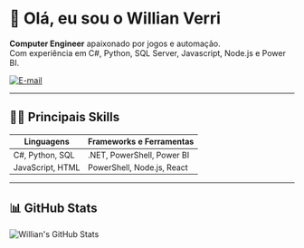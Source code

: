 # 👋 Olá, eu sou o Willian Verri

**Computer Engineer** apaixonado por jogos e automação.  
Com experiência em C#, Python, SQL Server, Javascript, Node.js e Power BI.  

[![E-mail](https://img.shields.io/badge/E-mail-D14836?logo=gmail)](mailto:willianverri@gmail.com)  

---

<!-- ## 🔭 Projetos em Destaque

### [Nome-do-Projeto-1](link-para-o-repo)
> Breve descrição do que faz, tecnologias usadas e impacto.  
- 🛠️ C# | .NET | ServUO  
- 🚀 Funcionalidade X implementada, elevando desempenho em Y%

### [Nome-do-Projeto-2](link-para-o-repo)
> Breve descrição…  
- 🛠️ Python | Power BI REST API  
- 📈 Automatização de relatórios diários sem Power BI Pro

<!-- …adicione mais conforme desejar… -->

## 👨‍💻 Principais Skills

| Linguagens       | Frameworks e Ferramentas    |
| ---------------- | --------------------------- |
| C#, Python, SQL  | .NET, PowerShell, Power BI  |
| JavaScript, HTML | PowerShell, Node.js, React  |

---

## 📊 GitHub Stats

![Willian's GitHub Stats](https://github-readme-stats.vercel.app/api?username=wverri&show_icons=true&theme=tokyonight)

<!-- ![snake animation](https://github.com/wverri/wverri/blob/output/github-contribution-grid-snake2.svg)

---

